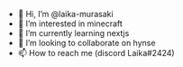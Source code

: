 - 👋 Hi, I’m @laika-murasaki
- 👀 I’m interested in minecraft
- 🌱 I’m currently learning nextjs
- 💞️ I’m looking to collaborate on hynse
- 📫 How to reach me (discord  Laika#2424)

<!---
laika-murasaki/laika-murasaki is a ✨ special ✨ repository because its `README.md` (this file) appears on your GitHub profile.
You can click the Preview link to take a look at your changes.
--->
